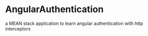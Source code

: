 # AngularAuthentication
a MEAN stack application to learn angular authentication with http interceptors
